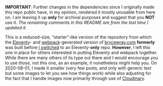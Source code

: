 **IMPORTANT**: Further changes in the dependencies since I originally made this repo public have, in my opinion, rendered it mostly unusable from here on. I am leaving it up **only** for archival purposes and suggest that you **NOT** use it. *The remaining comments in this README are from the last time I updated it.*

This is a reduced-size, “starter”-like version of the repository from which the [Eleventy](https://11ty.dev)- and [webpack](https://webpack.js.org)-generated version of [brycewray.com](https://brycewray.com) **formerly** was built before [I switched](https://brycewray.com/posts/2020/05/going-solo-eleventy) to an Eleventy-**only** repo. **However**, I left this one in place for others interested in putting Eleventy and webpack together. While there are many others of its type out there and I would encourage you to use *those*, not *this* one, as an example, it nonetheless might help you. On 2020-08-01, I made it smaller (very few posts, and only with generic text but some images to let you see how things work) while also adjusting for the fact that I handle images now primarily through use of [Cloudinary](https://cloudinary.com).
